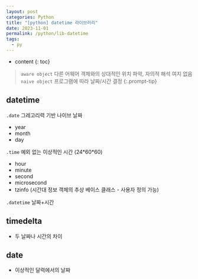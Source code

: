 ```yaml
---
layout: post
categories: Python
title: "[python] datetime 라이브러리"
date: 2023-11-01
permalink: /python/lib-datetime
tags:
  - py
---
```

* content
{: toc}





>`aware object`
> 다른 어웨어 객체와의 상대적인 위치 파악, 자의적 해석 여지 없음
>`naive object`
>프로그램에 따라 날짜/시간 결정
{:.prompt-tip}
## datetime

`.date`
 그레고리력 기반 나이브 날짜
- year
- month
- day

`.time`
 예외 없는 이상적인 시간 (24\*60\*60)
- hour
- minute
- second
- microsecond
- tzinfo (시간대 정보 객체의 추상 베이스 클래스 - 사용자 정의 가능)

`.datetime`
 날짜+시간

## timedelta
- 두 날짜나 시간의 차이


## date
- 이상적인 달력에서의 날짜